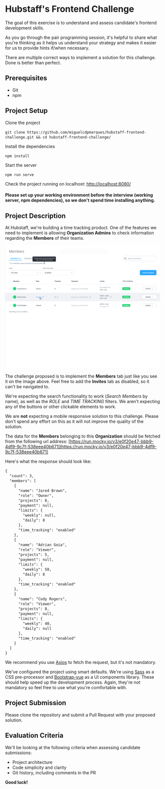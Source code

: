 # Hubstaff's Frontend Challenge
The goal of this exercise is to understand and assess candidate's frontend development skills. 

As you go through the pair programming session, it's helpful to share what you're thinking as it helps us understand your strategy and makes it easier for us to provide hints if/when necessary.

There are multiple correct ways to implement a solution for this challenge. Done is better than perfect.

## Prerequisites
- Git
- npm

## Project Setup
Clone the project
```
git clone https://github.com/miguelcdpmarques/hubstaff-frontend-challenge.git && cd hubstaff-frontend-challenge/
```

Install the dependencies
```
npm install
```

Start the server
```
npm run serve
```

Check the project running on localhost: 
[http://localhost:8080/](http://localhost:8080/)

#### Please set up your working environment before the interview (working server, npm dependencies), so we don't spend time installing anything.


## Project Description
At Hubstaff, we're building a time tracking product. One of the features we need to implement is allowing **Organization Admins** to check information regarding the **Members** of their teams. 

![Members Screenshot](./src/assets/img/members-screen.png)

The challenge proposed is to implement the **Members** tab just like you see it on the image above. Feel free to add the **Invites** tab as disabled, so it can't be navigated to.

We're expecting the search functionality to work (*Search Members* by name), as well as the *ROLE* and *TIME TRACKING* filters. We aren't expecting any of the buttons or other clickable elements to work.

We are **not** expecting a mobile responsive solution to this challenge. Please don't spend any effort on this as it will not improve the quality of the solution.

The data for the **Members** belonging to this **Organization** should be fetched from the following url address:
[https://run.mocky.io/v3/e0f20e47-bbb9-4df9-9c7f-538eee40b671](https://run.mocky.io/v3/e0f20e47-bbb9-4df9-9c7f-538eee40b671)

Here's what the response should look like:
```
{
  "count": 3,
  "members": [
    {
      "name": "Jared Brown",
      "role": "Owner",
      "projects": 8,
      "payment": null,
      "limits": {
        "weekly": null,
        "daily": 8
      },
      "time_tracking": "enabled"
    },
    {
      "name": "Adrian Goia",
      "role": "Viewer",
      "projects": 5,
      "payment": null,
      "limits": {
        "weekly": 50,
        "daily": 8
      },
      "time_tracking": "enabled"
    },
    {
      "name": "Cody Rogers",
      "role": "Viewer",
      "projects": 8,
      "payment": null,
      "limits": {
        "weekly": 40,
        "daily": null
      },
      "time_tracking": "enabled"
    }
  ]
}
```

We recommend you use [Axios](https://github.com/axios/axios) to fetch the request, but it's not mandatory.

We've configured the project using smart defaults. We're using [Sass](https://sass-lang.com/) as a CSS pre-processor and [Bootstrap-vue](https://bootstrap-vue.org/) as a UI components library. These should help speed up the development process. Again, they're not mandatory so feel free to use what you're comfortable with.

## Project Submission
Please clone the repository and submit a Pull Request with your proposed solution.

## Evaluation Criteria
We'll be looking at the following criteria when assessing candidate submissions:
- Project architecture
- Code simplicity and clarity
- Git history, including comments in the PR

**Good luck!**
